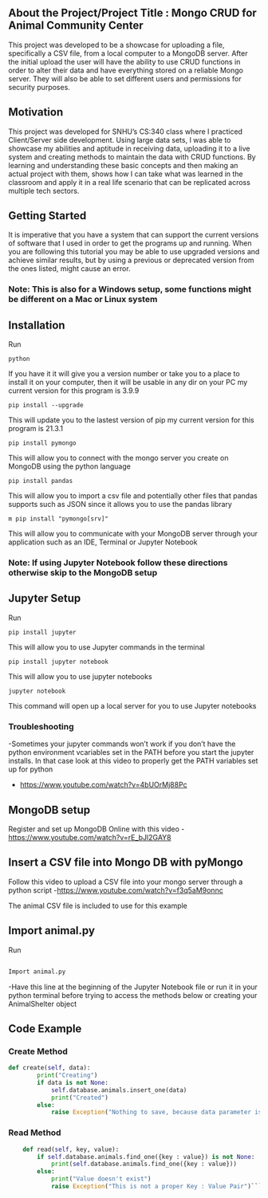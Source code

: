 ## About the Project/Project Title : Mongo CRUD for Animal Community Center
This project was developed to be a showcase for uploading a file, specifically a CSV file, from a local computer to a MongoDB server. After the initial upload the user will have the ability to use CRUD functions in order to alter their data and have everything stored on a reliable Mongo server. They will also be able to set different users and permissions for security purposes. 

## Motivation
This project was developed for SNHU’s CS:340 class where I practiced Client/Server side development. Using large data sets, I was able to showcase my abilities and aptitude in receiving data, uploading it to a live system and creating methods to maintain the data with CRUD functions. By learning and understanding these basic concepts and then making an actual project with them, shows how I can take what was learned in the classroom and apply it in a real life scenario that can be replicated across multiple tech sectors.

## Getting Started
It is imperative that you have a system that can support the current versions of software that I used in order to get the programs up and running. When you are following this tutorial you may be able to use upgraded versions and achieve similar results, but by using a previous or deprecated version from the ones listed, might cause an error. 

### Note: This is also for a Windows setup, some functions might be different on a Mac or Linux system

## Installation

Run
```
python 
```

If you have it it will give you a version number or take you to a place to install it on your computer, then it will be usable in any dir on your PC
my current version for this program is 3.9.9

```
pip install --upgrade 
```

This will update you to the lastest version of pip 
my current version for this program is 21.3.1

```
pip install pymongo
```

This will allow you to connect with the mongo server you create on MongoDB using the python language

```
pip install pandas
```

This will allow you to import a csv file and potentially other files that pandas supports such as JSON since it allows you to use the pandas library

```
m pip install "pymongo[srv]"
```

This will allow you to communicate with your MongoDB server through your application such as an IDE, Terminal or Jupyter Notebook

### Note: If using Jupyter Notebook follow these directions otherwise skip to the MongoDB setup

## Jupyter Setup

Run
```
pip install jupyter
```
This will allow you to use Jupyter commands in the terminal

```
pip install jupyter notebook
```
This will allow you to use jupyter notebooks

```
jupyter notebook
```
This command will open up a local server for you to use Jupyter notebooks

### Troubleshooting
-Sometimes your jupyter commands won’t work if you don’t have the python environment vcariables set in the PATH before you start the jupyter installs. In that case look at this video to properly get the PATH variables set up for python 
- https://www.youtube.com/watch?v=4bUOrMj88Pc 

## MongoDB setup

Register and set up MongoDB Online with this video
-https://www.youtube.com/watch?v=rE_bJl2GAY8

## Insert a CSV file into Mongo DB with pyMongo
Follow this video to upload a CSV file into your mongo server through a python script
-https://www.youtube.com/watch?v=f3q5aM9onnc

The animal CSV file is included to use for this example

## Import animal.py

Run

```python

Import animal.py
```

-Have this line at the beginning of the Jupyter Notebook file or run it in your python terminal before trying to access the methods below or creating your AnimalShelter object

## Code Example
### Create Method
```python
def create(self, data):
        print("Creating")
        if data is not None:
            self.database.animals.insert_one(data)  
            print("Created")        
        else:
            raise Exception("Nothing to save, because data parameter is empty”)
```

### Read Method
```python
    def read(self, key, value):
        if self.database.animals.find_one({key : value}) is not None:
            print(self.database.animals.find_one({key : value}))
        else:
            print("Value doesn't exist")
            raise Exception("This is not a proper Key : Value Pair")```





